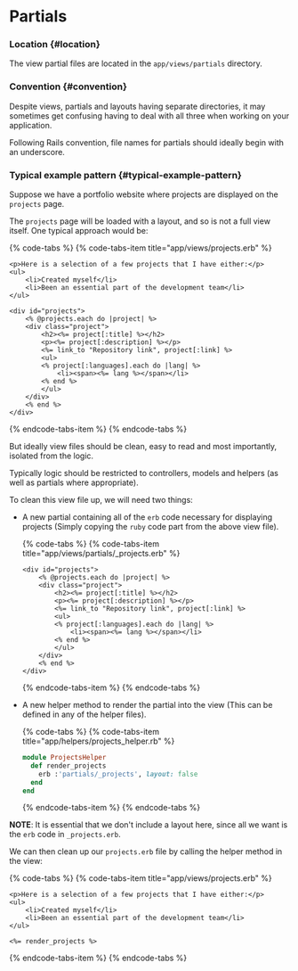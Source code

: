 # Partials

### Location {#location}

The view partial files are located in the `app/views/partials` directory.

### Convention {#convention}

Despite views, partials and layouts having separate directories, it may sometimes get confusing having to deal with all three when working on your application.

Following Rails convention, file names for partials should ideally begin with an underscore.

### Typical example pattern {#typical-example-pattern}

Suppose we have a portfolio website where projects are displayed on the `projects` page.

The `projects` page will be loaded with a layout, and so is not a full view itself. One typical approach would be:

{% code-tabs %}
{% code-tabs-item title="app/views/projects.erb" %}
```markup
<p>Here is a selection of a few projects that I have either:</p>
<ul>
    <li>Created myself</li>
    <li>Been an essential part of the development team</li>
</ul>
​
<div id="projects">
    <% @projects.each do |project| %>
    <div class="project">
        <h2><%= project[:title] %></h2>
        <p><%= project[:description] %></p>
        <%= link_to "Repository link", project[:link] %>
        <ul>
        <% project[:languages].each do |lang| %>
            <li><span><%= lang %></span></li>
        <% end %>
        </ul>
    </div>
    <% end %>
</div>
```
{% endcode-tabs-item %}
{% endcode-tabs %}

But ideally view files should be clean, easy to read and most importantly, isolated from the logic.

Typically logic should be restricted to controllers, models and helpers \(as well as partials where appropriate\).

To clean this view file up, we will need two things:

* A new partial containing all of the `erb` code necessary for displaying projects \(Simply copying the `ruby` code part from the above view file\).

  {% code-tabs %}
  {% code-tabs-item title="app/views/partials/\_projects.erb" %}
  ```markup
  <div id="projects">
      <% @projects.each do |project| %>
      <div class="project">
          <h2><%= project[:title] %></h2>
          <p><%= project[:description] %></p>
          <%= link_to "Repository link", project[:link] %>
          <ul>
          <% project[:languages].each do |lang| %>
              <li><span><%= lang %></span></li>
          <% end %>
          </ul>
      </div>
      <% end %>
  </div>
  ```
  {% endcode-tabs-item %}
  {% endcode-tabs %}

* A new helper method to render the partial into the view \(This can be defined in any of the helper files\).

  {% code-tabs %}
  {% code-tabs-item title="app/helpers/projects\_helper.rb" %}
  ```ruby
  module ProjectsHelper
    def render_projects
      erb :'partials/_projects', layout: false
    end
  end
  ```
  {% endcode-tabs-item %}
  {% endcode-tabs %}

**NOTE**: It is essential that we don't include a layout here, since all we want is the `erb` code in `_projects.erb`.

We can then clean up our `projects.erb` file by calling the helper method in the view:

{% code-tabs %}
{% code-tabs-item title="app/views/projects.erb" %}
```markup
<p>Here is a selection of a few projects that I have either:</p>
<ul>
    <li>Created myself</li>
    <li>Been an essential part of the development team</li>
</ul>
​
<%= render_projects %>
```
{% endcode-tabs-item %}
{% endcode-tabs %}

